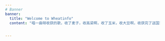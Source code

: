```yaml
---
# Banner
banner:
  title: "Welcome to Wheatinfo"
  content: "唱一曲呀收获的歌，收了麦子，收高梁啊，收了玉米，收大豆啊，收获完了送国家啊。"


---
```

